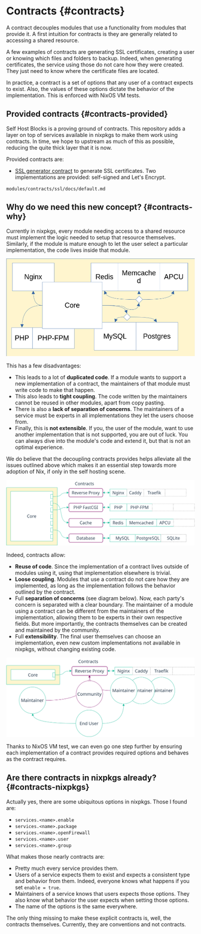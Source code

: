 # Contracts {#contracts}

A contract decouples modules that use a functionality from modules that provide it. A first
intuition for contracts is they are generally related to accessing a shared resource.

A few examples of contracts are generating SSL certificates, creating a user or knowing which files
and folders to backup. Indeed, when generating certificates, the service using those do not care how
they were created. They just need to know where the certificate files are located.

In practice, a contract is a set of options that any user of a contract expects to exist. Also, the
values of these options dictate the behavior of the implementation. This is enforced with NixOS VM
tests.

## Provided contracts {#contracts-provided}

Self Host Blocks is a proving ground of contracts. This repository adds a layer on top of services
available in nixpkgs to make them work using contracts. In time, we hope to upstream as much of this
as possible, reducing the quite thick layer that it is now.

Provided contracts are:

- [SSL generator contract](contracts-ssl.html) to generate SSL certificates. Two implementations are provided: self-signed and Let's Encrypt.

```{=include=} chapters html:into-file=//contracts-ssl.html
modules/contracts/ssl/docs/default.md
```

## Why do we need this new concept? {#contracts-why}

Currently in nixpkgs, every module needing access to a shared resource must implement the logic
needed to setup that resource themselves. Similarly, if the module is mature enough to let the user
select a particular implementation, the code lives inside that module.

![](./assets/contracts_before.png "A module composed of a core logic and a lot of peripheral logic.")

This has a few disadvantages:

- This leads to a lot of **duplicated code**. If a module wants to support a new implementation of a
contract, the maintainers of that module must write code to make that happen.
- This also leads to **tight coupling**. The code written by the maintainers cannot be reused in
  other modules, apart from copy pasting.
- There is also a **lack of separation of concerns**. The maintainers of a service must be experts
  in all implementations they let the users choose from.
- Finally, this is **not extensible**. If you, the user of the module, want to use another
  implementation that is not supported, you are out of luck. You can always dive into the module's
  code and extend it, but that is not an optimal experience.

We do believe that the decoupling contracts provides helps alleviate all the issues outlined above
which makes it an essential step towards more adoption of Nix, if only in the self hosting scene.

![](./assets/contracts_after.png "A module containing only logic using peripheral logic through contracts.")

Indeed, contracts allow:

- **Reuse of code**. Since the implementation of a contract lives outside of modules using it, using
  that implementation elsewhere is trivial.
- **Loose coupling**. Modules that use a contract do not care how they are implemented, as long as
  the implementation follows the behavior outlined by the contract.
- Full **separation of concerns** (see diagram below). Now, each party's concern is separated with a
  clear boundary. The maintainer of a module using a contract can be different from the maintainers
  of the implementation, allowing them to be experts in their own respective fields. But more
  importantly, the contracts themselves can be created and maintained by the community.
- Full **extensibility**. The final user themselves can choose an implementation, even new custom
  implementations not available in nixpkgs, without changing existing code.

![](./assets/contracts_separationofconcerns.png "Separation of concerns thanks to contracts.")

Thanks to NixOS VM test, we can even go one step further by ensuring each implementation of a
contract provides required options and behaves as the contract requires.

## Are there contracts in nixpkgs already? {#contracts-nixpkgs}

Actually yes, there are some ubiquitous options in nixpkgs. Those I found are:

- `services.<name>.enable`
- `services.<name>.package`
- `services.<name>.openFirewall`
- `services.<name>.user`
- `services.<name>.group`

What makes those nearly contracts are:

- Pretty much every service provides them.
- Users of a service expects them to exist and expects a consistent type and behavior from them.
  Indeed, everyone knows what happens if you set `enable = true`.
- Maintainers of a service knows that users expects those options. They also know what behavior the
  user expects when setting those options.
- The name of the options is the same everywhere.

The only thing missing to make these explicit contracts is, well, the contracts themselves.
Currently, they are conventions and not contracts.
